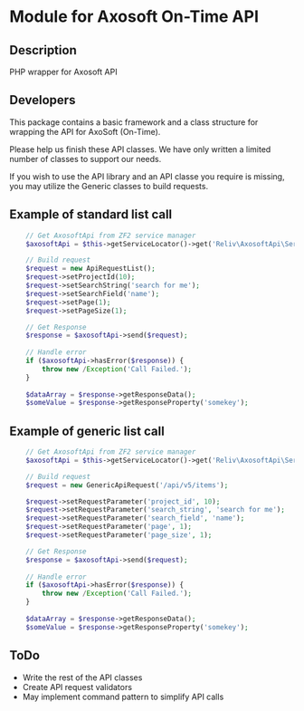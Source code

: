 Module for Axosoft On-Time API
==============================

## Description ##

PHP wrapper for Axosoft API

## Developers ##

This package contains a basic framework and a class structure for wrapping the API for AxoSoft (On-Time).

Please help us finish these API classes.  We have only written a limited number of classes to support our needs.

If you wish to use the API library and an API classe you require is missing, you may utilize the Generic classes to build requests.

## Example of standard list call ##

```php
    // Get AxosoftApi from ZF2 service manager
    $axosoftApi = $this->getServiceLocator()->get('Reliv\AxosoftApi\Service\AxosoftApi');

    // Build request
    $request = new ApiRequestList();
    $request->setProjectId(10);
    $request->setSearchString('search for me');
    $request->setSearchField('name');
    $request->setPage(1);
    $request->setPageSize(1);

    // Get Response
    $response = $axosoftApi->send($request);
    
    // Handle error
    if ($axosoftApi->hasError($response)) {
        throw new /Exception('Call Failed.');
    }
    
    $dataArray = $response->getResponseData();
    $someValue = $response->getResponseProperty('somekey');
```

## Example of generic list call ##

```php
    // Get AxosoftApi from ZF2 service manager
    $axosoftApi = $this->getServiceLocator()->get('Reliv\AxosoftApi\Service\AxosoftApi');

    // Build request
    $request = new GenericApiRequest('/api/v5/items');

    $request->setRequestParameter('project_id', 10);
    $request->setRequestParameter('search_string', 'search for me');
    $request->setRequestParameter('search_field', 'name');
    $request->setRequestParameter('page', 1);
    $request->setRequestParameter('page_size', 1);

    // Get Response
    $response = $axosoftApi->send($request);
    
    // Handle error
    if ($axosoftApi->hasError($response)) {
        throw new /Exception('Call Failed.');
    }
    
    $dataArray = $response->getResponseData();
    $someValue = $response->getResponseProperty('somekey');
```

## ToDo ##

 - Write the rest of the API classes
 - Create API request validators
 - May implement command pattern to simplify API calls
